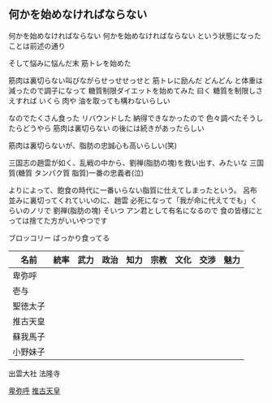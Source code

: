 ## 何かを始めなければならない

何かを始めなければならない 何かを始めなければならない
という状態になったことは前述の通り

そして悩みに悩んだ末 筋トレを始めた

筋肉は裏切らない叫びながらせっせせっせと 筋トレに励んだ どんどん と体重は減ったので調子になって 糖質制限ダイエットを始めてみた
曰く 糖質を制限しさえすれば いくら 肉や 油を取っても構わないらしい

なのでたくさん食った リバウンドした
納得できなかったので 色々調べたそうしたらどうやら 筋肉は裏切らない の後には続きがあったらしい

筋肉は裏切らないが、脂肪の忠誠心も高いらしい(笑)

三国志の趙雲が如く、乱戦の中から、劉禅(脂肪の塊)を救い出す、みたいな
三国質(糖質 タンパク質 脂質)一番の忠義者(泣)

よりによって、飽食の時代に一番いらない脂質に仕えてしまったという。
呂布 並みに裏切ってくれていいのに、趙雲 必死になって「我が命に代えてでも」くらいのノリで 劉禅(脂肪の塊)
そいつ アン君として有名になるので 食の皆様にとっては捨てた方がいいやつです

ブロッコリー ばっかり食ってる

| 名前     | 統率 | 武力 | 政治 | 知力 | 宗教 | 文化 | 交渉 | 魅力 |
| -------- | ---- | ---- | ---- | ---- | ---- | ---- | ---- | ---- |
| 卑弥呼   |      |      |      |      |      |      |      |      |
| 壱与     |      |      |      |      |      |      |      |      |
| 聖徳太子 |      |      |      |      |      |      |      |      |
| 推古天皇 |      |      |      |      |      |      |      |      |
| 蘇我馬子 |      |      |      |      |      |      |      |      |
| 小野妹子 |      |      |      |      |      |      |      |      |

出雲大社
法隆寺

[卑弥呼](https://ja.wikipedia.org/wiki/%E5%8D%91%E5%BC%A5%E5%91%BC)
[推古天皇](https://ja.wikipedia.org/wiki/%E6%8E%A8%E5%8F%A4%E5%A4%A9%E7%9A%87)
[]()
[]()
[]()
[]()
[]()
[]()
[]()
[]()
[]()
[]()
[]()
[]()
[]()
[]()
[]()
[]()

